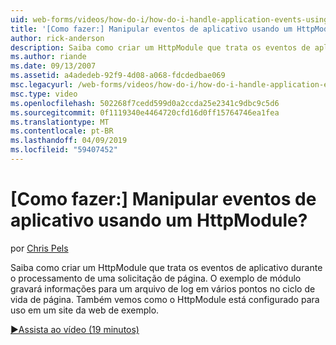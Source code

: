 ```yaml
---
uid: web-forms/videos/how-do-i/how-do-i-handle-application-events-using-an-httpmodule
title: '[Como fazer:] Manipular eventos de aplicativo usando um HttpModule? | Microsoft Docs'
author: rick-anderson
description: Saiba como criar um HttpModule que trata os eventos de aplicativo durante o processamento de uma solicitação de página. O exemplo de módulo gravará as informações em um log...
ms.author: riande
ms.date: 09/13/2007
ms.assetid: a4adedeb-92f9-4d08-a068-fdcdedbae069
msc.legacyurl: /web-forms/videos/how-do-i/how-do-i-handle-application-events-using-an-httpmodule
msc.type: video
ms.openlocfilehash: 502268f7cedd599d0a2ccda25e2341c9dbc9c5d6
ms.sourcegitcommit: 0f1119340e4464720cfd16d0ff15764746ea1fea
ms.translationtype: MT
ms.contentlocale: pt-BR
ms.lasthandoff: 04/09/2019
ms.locfileid: "59407452"
---
```

# <a name="how-do-i-handle-application-events-using-an-httpmodule"></a>[Como fazer:] Manipular eventos de aplicativo usando um HttpModule?

por [Chris Pels](https://twitter.com/chrispels)

Saiba como criar um HttpModule que trata os eventos de aplicativo durante o processamento de uma solicitação de página. O exemplo de módulo gravará informações para um arquivo de log em vários pontos no ciclo de vida de página. Também vemos como o HttpModule está configurado para uso em um site da web de exemplo.

[&#9654;Assista ao vídeo (19 minutos)](https://channel9.msdn.com/Blogs/ASP-NET-Site-Videos/how-do-i-handle-application-events-using-an-httpmodule)
